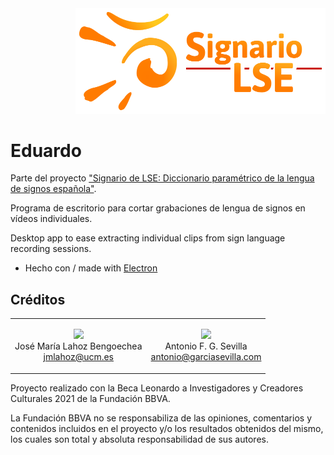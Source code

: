 <div align="right">
    <img src="https://github.com/agarsev/signario/raw/master/logo_signario.png" width="400px" />
</div>

# Eduardo

Parte del proyecto ["Signario de LSE: Diccionario paramétrico de la lengua de
signos española"](https://github.com/agarsev/signario).

Programa de escritorio para cortar grabaciones de lengua de signos en vídeos
individuales.

Desktop app to ease extracting individual clips from sign language recording
sessions.

- Hecho con / made with [Electron](https://www.electronjs.org/)

## Créditos

<table>
<tr><td align="center">

[![](https://github.com/jmlahoz.png?size=100)](https://github.com/jmlahoz) <br>
José María Lahoz Bengoechea <br>
<jmlahoz@ucm.es>

</td><td align="center">

[![](https://github.com/agarsev.png?size=100)](https://github.com/agarsev) <br>
Antonio F. G. Sevilla <br>
<antonio@garciasevilla.com>

</td></tr>
</table>

Proyecto realizado con la Beca Leonardo a Investigadores y Creadores Culturales
2021 de la Fundación BBVA.

La Fundación BBVA no se responsabiliza de las opiniones, comentarios
y contenidos incluidos en el proyecto y/o los resultados obtenidos del mismo,
los cuales son total y absoluta responsabilidad de sus autores.
